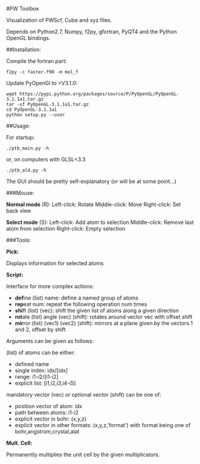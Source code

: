 #PW Toolbox

Visualization of PWScf, Cube and xyz files.

Depends on Python2.7, Numpy, f2py, gfortran, PyQT4 and the Python OpenGL bindings.

##Installation:

Compile the fortran part:
```
f2py -c faster.f90 -m mol_f
```
Update PyOpenGl to >V3.1.0:
```
wget https://pypi.python.org/packages/source/P/PyOpenGL/PyOpenGL-3.1.1a1.tar.gz
tar -xf PyOpenGL-3.1.1a1.tar.gz
cd PyOpenGL-3.1.1a1
python setup.py --user
```

##Usage:

For startup:
```
./ptb_main.py -h
```
or, on computers with GLSL<3.3
```
./ptb_old.py -h
```

The GUI should be pretty self-explanatory (or will be at some point...)

###Mouse:

**Normal mode** (R):
Left-click: Rotate
Middle-click: Move
Right-click: Set back view

**Select mode** (S):
Left-click: Add atom to selection
Middle-click: Remove last atom from selection
Right-click: Empty selection

###Tools:

**Pick:**

Displays information for selected atoms


**Script:**

Interface for more complex actions:

- **def**ine (list) name: define a named group of atoms
- **rep**eat num: repeat the following operation num times
- **shi**ft (list) (vec): shift the given list of atoms along a given direction
- **rot**ate (list) angle (vec) (shift): rotates around vector vec with offset shift
- **mir**ror (list) (vec1) (vec2) (shift): mirrors at a plane given by the vectors 1 and 2, offset by shift

Arguments can be given as follows:

(list) of atoms can be either:
- defined name
- single index: idx/[idx]
- range: i1-i2/[i1-i2]
- explicit list: [i1,i2,i3,i4-i5]

mandatory vector (vec) or optional vector (shift) can be one of:
- position vector of atom: idx
- path between atoms: i1-i2
- explicit vector in bohr: (x,y,z)
- explicit vector in other formats: (x,y,z,'format')
  with format being one of bohr,angstrom,crystal,alat


**Mult. Cell:**

Permanently multiplies the unit cell by the given multiplicators.
